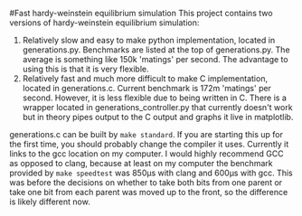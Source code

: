 #Fast hardy-weinstein equilibrium simulation
This project contains two versions of hardy-weinstein equilibrium simulation:
  1. Relatively slow and easy to make python implementation, located in generations.py. Benchmarks are listed at the top of generations.py. The average is something like 150k 'matings' per second. The advantage to using this is that it is very flexible.
  2. Relatively fast and much more difficult to make C implementation, located in generations.c. Current benchmark is 172m 'matings' per second. However, it is less flexible due to being written in C. There is a wrapper located in generations_controller.py that currently doesn't work but in theory pipes output to the C output and graphs it live in matplotlib.

generations.c can be built by `make standard`. If you are starting this up for the first time, you should probably change the compiler it uses. Currently it links to the gcc location on my computer. I would highly recommend GCC as opposed to clang, because at least on my computer the benchmark provided by `make speedtest` was 850µs with clang and 600µs with gcc. This was before the decisions on whether to take both bits from one parent or take one bit from each parent was moved up to the front, so the difference is likely different now.
